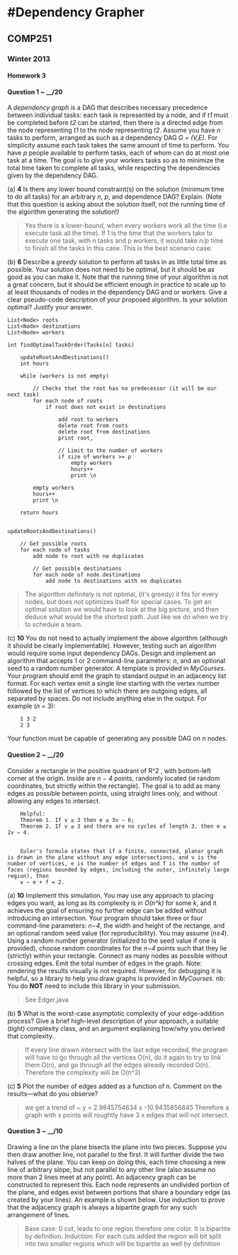 #Dependency Grapher
=============

## COMP251

### Winter 2013

#### Homework 3


#### Question 1 ~ __/20

A *dependency graph* is a DAG that describes necessary precedence between individual tasks: each task is represented by a node, and if *t1* must be completed before *t2* can be started, then there is a directed
edge from the node representing *t1* to the node representing *t2*.
Assume you have *n* tasks to perform, arranged as such as a dependency DAG *G = (V,E)*. For simplicity assume each task takes the same amount of time to perform. You have *p* people available to perform tasks, each of whom can do at most one task at a time. The goal is to give your workers tasks so as to minimize the total time taken to complete all tasks, while respecting the dependencies given by the dependency DAG.


(a) **4** Is there any lower bound constraint(s) on the solution (minimum time to do all tasks) for an arbitrary *n*, *p*, and dependence DAG? Explain. 
(Note that this question is asking about the solution itself, not the running time of the algorithm generating the solution!) 

>Yes there is a lower-bound, when every workers work all the time (i.e execute task all the time). If 1 is the time that the workers take to execute one task, with n tasks and p workers, it would take *n/p* time to finish all the tasks in this case. This is the best scenario case.


(b) **6** Describe a _greedy_ solution to perform all tasks in as little total time as possible. Your solution does not need to be optimal, but it should be as good as you can make it. 
Note that the running time of your algorithm is not a great concern, but it should be efficient enough in practice to scale up to at least thousands of nodes in the dependency DAG and or workers.
Give a clear pseudo-code description of your proposed algorithm. Is your solution optimal? Justify your answer. 
	
	
	List<Node> roots
	List<Node> destinations
	List<Node> workers

	int findOptimalTaskOrder(Tasks[n] tasks)
		
		updateRootsAndDestinations()
		int hours
		
		while (workers is not empty)

			// Checks that the root has no predecessor (it will be our next task)
			for each node of roots
				if root does not exist in destinations
					
					add root to workers
					delete root from roots
					delete root from destinations
					print root,
			
					// Limit to the number of workers
					if size of workers >= p
						empty workers
						hours++
						print \n

			empty workers
			hours++
			print \n

		return hours

		
	updateRootsAndDestinations()
		
		// Get possible roots
		for each node of tasks
			add node to root with no duplicates

			// Get possible destinations
			for each node of node.destinations
				add node to destinations with no duplicates

> The algorithm definitely is not optimal, (it's greedy) it fits for every nodes, but does not optimizes itself for special cases. To get an optimal solution we would have to look at the big picture, and then deduce what would be the shortest path. Just like we do when we try to schedule a team.

(c) **10** You do not need to actually implement the above algorithm (although it should be clearly implementable). However, testing such an algorithm would require some input dependency DAGs.
Design and implement an algorithm that accepts 1 or 2 command-line parameters: *n*, and an optional seed to a random number generator. A template is provided in *MyCourses*.
Your program should emit the graph to standard output in an adjacency list format. For each vertex emit a single line starting with the vertex number followed by the list of vertices to which there are outgoing edges, all separated by spaces. Do not include anything else in the output. For example
(*n* = 3):

		1 3 2
		2 3

Your function must be capable of generating any possible DAG on *n* nodes.


#### Question 2 ~ __/20


Consider a rectangle in the positive quadrant of R^2 , with bottom-left corner at the origin. Inside are *n − 4* points, randomly located (ie random coordinates, but strictly within the rectangle). The goal is to add as many edges as possible between points, using straight lines only, and without allowing any edges to intersect.

		Helpful:
		Theorem 1. If v ≥ 3 then e ≤ 3v − 6;
		Theorem 2. If v ≥ 3 and there are no cycles of length 3, then e ≤ 2v − 4.


		Euler's formula states that if a finite, connected, planar graph is drawn in the plane without any edge intersections, and v is the number of vertices, e is the number of edges and f is the number of faces (regions bounded by edges, including the outer, infinitely large region), then
		v − e + f = 2.

(a) **10** Implement this simulation.
You may use any approach to placing edges you want, as long as its complexity is in *O(n^k)* for some *k*, and it achieves the goal of ensuring no further edge can be added without introducing an intersection.
Your program should take three or four command-line parameters: *n−4*, the width and height of the rectange, and an optional random seed value (for reproducibility). You may assume (*n≥4*).
Using a random number generator (initialized to the seed value if one is provided), choose random coordinates for the *n−4* points such that they lie (strictly) within your rectangle.
Connect as many nodes as possible without crossing edges. Emit the total number of edges in the graph.
Note: rendering the results visually is not required. However, for debugging it is helpful, so a library
to help you draw graphs is provided in *MyCourses*. nb: You do **NOT** need to include this library in your submission.

> See Edger.java

(b) **5** What is the worst-case asymptotic complexity of your edge-addition process? Give a brief high-level description of your approach, a suitable (tight) complexity class, and an argument explaining how/why you derived that complexity.

> If every line drawn intersect with the last edge recorded, the program will have to go through all the vertices O(n), do it again to try to link them O(n), and go through all the edges already recorded O(n). Therefore the complexity will be O(n^3) 


(c) **5** Plot the number of edges added as a function of *n*. Comment on the results—what do you observe?

> we get a trend of ~ y = 2.9845754634 x -10.9435856845
Therefore a graph with x points will roughtly have 3 x edges that will not intersect.



#### Question 3 ~ __/10


Drawing a line on the plane bisects the plane into two pieces. Suppose you then draw another line, not parallel to the first. It will further divide the two halves of the plane. You can keep on doing this, each time choosing a new line of arbitrary slope, but not parallel to any other line (also assume no more than 2 lines meet at any point).
An adjacency graph can be constructed to represent this. Each node represents an undivided portion of the plane, and edges exist between portions that share a boundary edge (as created by your lines). An example is shown below.
Use induction to prove that the adjacency graph is always a bipartite graph for any such arrangement of lines.

> Base case: 0 cut, leads to one region therefore one color. It is bipartite by definition.
Induction:
For each cuts added the region will bit split into two smaller regions which will be bipartite as well by definition

